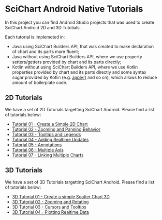# SciChart Android Native Tutorials 

In this project you can find Android Studio projects that was used to create SciChart.Android 2D and 3D Tutotials.

Each tutorial is implemeted in:
- Java using SciChart Builders API, that was created to make declaration of chart and its parts more fluent;
- Java without using SciChart Builders API, where we use property setters/getters provided by chart and its parts directly;
- Kotlin without using SciChart Builders API, where we use Kotlin properties provided by chart and its parts directly and some syntax sugar provided by Kotlin (e.g. [apply()](https://kotlinlang.org/api/latest/jvm/stdlib/kotlin/apply.html) and so on), which allows to reduce amount of boilerplate code.

## 2D Tutorials

We have a set of 2D Tutorials targetting SciChart Android. Please find a list of tutorials below:

* [Tutorial 01 - Create a Simple 2D Chart](https://www.scichart.com/documentation/android/current/articles/quickStartGuide/tutorials2d/Tutorial%2001%20-%20Create%20a%20Simple%202D%20Chart.html)
* [Tutorial 02 - Zooming and Panning Behavior](https://www.scichart.com/documentation/android/current/articles/quickStartGuide/tutorials2d/Tutorial%2002%20-%20Zooming%20and%20Panning%20Behavior.html)
* [Tutorial 03 - Tooltips and Legends](https://www.scichart.com/documentation/android/current/articles/quickStartGuide/tutorials2d/Tutorial%2003%20-%20Tooltips%20and%20Legends.html)
* [Tutorial 04 - Adding Realtime Updates](https://www.scichart.com/documentation/android/current/articles/quickStartGuide/tutorials2d/Tutorial%2004%20-%20Adding%20Realtime%20Updates.html)
* [Tutorial 05 - Annotations](https://www.scichart.com/documentation/android/current/articles/quickStartGuide/tutorials2d/Tutorial%2005%20-%20Annotations.html)
* [Tutorial 06 - Multiple Axis](https://www.scichart.com/documentation/android/current/articles/quickStartGuide/tutorials2d/Tutorial%2006%20-%20Multiple%20Axis.html)
* [Tutorial 07 - Linking Multiple Charts](https://www.scichart.com/documentation/android/current/articles/quickStartGuide/tutorials2d/Tutorial%2007%20-%20Linking%20Multiple%20Charts.html)

## 3D Tutorials

We have a set of 3D Tutorials targetting SciChart Android. Please find a list of tutorials below:

* [3D Tutorial 01 - Create a simple Scatter Chart 3D](https://www.scichart.com/documentation/android/current/articles/quickStartGuide/tutorials3d/3D%20Tutorial%2001%20-%20Create%20a%20simple%20Scatter%20Chart%203D.html)
* [3D Tutorial 02 - Zooming and Rotating](https://www.scichart.com/documentation/android/current/articles/quickStartGuide/tutorials3d/3D%20Tutorial%2002%20-%20Zooming%20and%20Rotating.html)
* [3D Tutorial 03 - Cursors and Tooltips](https://www.scichart.com/documentation/android/current/articles/quickStartGuide/tutorials3d/3D%20Tutorial%2003%20-%20Cursors%20and%20Tooltips.html)
* [3D Tutorial 04 - Plotting Realtime Data](https://www.scichart.com/documentation/android/current/articles/quickStartGuide/tutorials3d/3D%20Tutorial%2004%20-%20Plotting%20Realtime%20Data.html)